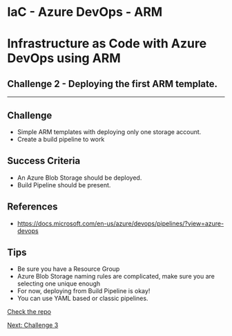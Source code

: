 # IaC - Azure DevOps - ARM
# Infrastructure as Code with Azure DevOps using ARM
## Challenge 2 - Deploying the first ARM template.
---

## Challenge
- Simple ARM templates with deploying only one storage account.
- Create a build pipeline to work

## Success Criteria
- An Azure Blob Storage should be deployed.
- Build Pipeline should be present.

## References
- https://docs.microsoft.com/en-us/azure/devops/pipelines/?view=azure-devops

## Tips
- Be sure you have a Resource Group
- Azure Blob Storage naming rules are complicated, make sure you are selecting one unique enough
- For now, deploying from Build Pipeline is okay!
- You can use YAML based or classic pipelines.

[Check the repo](../../Repositories/Repo2)

[Next: Challenge 3](../Challenge3)